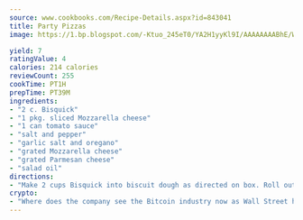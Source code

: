 ```yaml
---
source: www.cookbooks.com/Recipe-Details.aspx?id=843041
title: Party Pizzas
image: https://1.bp.blogspot.com/-Ktuo_245eT0/YA2H1yyKl9I/AAAAAAAABhE/WMoqSq2tWOcgMkPaLYZ-49h8pVDUUwFCQCLcBGAsYHQ/s307/5.png

yield: 7
ratingValue: 4
calories: 214 calories
reviewCount: 255
cookTime: PT1H
prepTime: PT39M
ingredients:
- "2 c. Bisquick"
- "1 pkg. sliced Mozzarella cheese"
- "1 can tomato sauce"
- "salt and pepper"
- "garlic salt and oregano"
- "grated Mozzarella cheese"
- "grated Parmesan cheese"
- "salad oil"
directions:
- "Make 2 cups Bisquick into biscuit dough as directed on box. Roll out very thin; cut with biscuit cutter, then place on greased cookie sheet. On each round, layer sliced Mozzarella cheese size of biscuit, 1 teaspoon tomato sauce and generous sprinkles of seasonings and grated cheese. Drizzle with 1/2 to 1 teaspoon oil. Bake 5 minutes at 475u00b0 until crust browns. Serves 8 to 10 people, allowing 3 to 4 pizzas each."
crypto:
- "Where does the company see the Bitcoin industry now as Wall Street has begun to embrace it and what was the turning point that legitimatized Bitcoin?"
---
```

